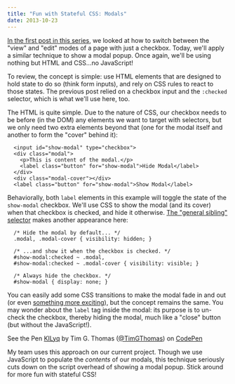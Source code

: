 ```yaml
---
title: "Fun with Stateful CSS: Modals"
date: 2013-10-23
---
```


[In the first post in this series][0], we looked at how to switch between the "view" and "edit" modes of a page with just a checkbox. Today, we'll apply a similar technique to show a modal popup. Once again, we'll be using nothing but HTML and CSS…no JavaScript!

To review, the concept is simple: use HTML elements that are designed to hold state to do so (think form inputs), and rely on CSS rules to react to those states. The previous post relied on a checkbox input and the `:checked` selector, which is what we'll use here, too.

The HTML is quite simple. Due to the nature of CSS, our checkbox needs to be before (in the DOM) any elements we want to target with selectors, but we only need two extra elements beyond that (one for the modal itself and another to form the "cover" behind it):

      <input id="show-modal" type="checkbox">
      <div class="modal">
        <p>This is content of the modal.</p>
        <label class="button" for="show-modal">Hide Modal</label>
      </div>
      <div class="modal-cover"></div>
      <label class="button" for="show-modal">Show Modal</label>

Behaviorally, both `label` elements in this example will toggle the state of the `show-modal` checkbox. We'll use CSS to show the modal (and its cover) when that checkbox is checked, and hide it otherwise. [The "general sibling" selector][1] makes another appearance here:

      /* Hide the modal by default... */
      .modal, .modal-cover { visibility: hidden; }

      /* ...and show it when the checkbox is checked. */
      #show-modal:checked ~ .modal,
      #show-modal:checked ~ .modal-cover { visibility: visible; }

      /* Always hide the checkbox. */
      #show-modal { display: none; }

You can easily add some CSS transitions to make the modal fade in and out (or even [something more exciting][2]), but the concept remains the same. You may wonder about the `label` tag inside the modal: its purpose is to un-check the checkbox, thereby hiding the modal, much like a "close" button (but without the JavaScript!).

<p data-theme-id="0" data-slug-hash="KILyq" data-user="TimGThomas" data-default-tab="result" class='codepen'>See the Pen <a href='http://codepen.io/TimGThomas/pen/KILyq'>KILyq</a> by Tim G. Thomas (<a href='http://codepen.io/TimGThomas'>@TimGThomas</a>) on <a href='http://codepen.io'>CodePen</a></p>
<script src="http://codepen.io/assets/embed/ei.js"> </script>

My team uses this approach on our current project. Though we use JavaScript to populate the *contents* of our modals, this technique seriously cuts down on the script overhead of showing a modal popup. Stick around for more fun with stateful CSS!

[0]: /2013/10/fun-with-stateful-css-a-view-edit-screen/
[1]: https://developer.mozilla.org/en-US/docs/Web/CSS/General_sibling_selectors
[2]: http://tympanus.net/codrops/2013/06/25/nifty-modal-window-effects/
